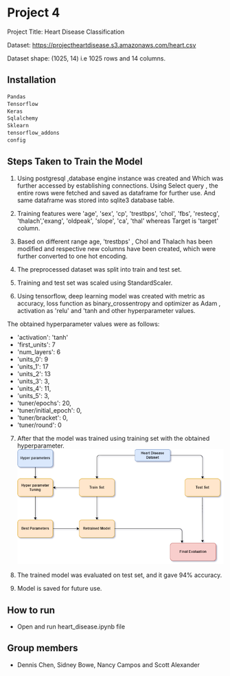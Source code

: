 
# Project 4

Project Title: Heart Disease Classification

Dataset: https://projectheartdisease.s3.amazonaws.com/heart.csv

Dataset shape: (1025, 14) i.e 1025 rows and 14 columns.

## Installation


```bash
Pandas
Tensorflow
Keras
Sqlalchemy
Sklearn
tensorflow_addons
config
```

## Steps Taken to Train the Model

1. Using postgresql ,database engine instance was created and Which was further accessed by establishing connections. Using Select query , the entire rows were fetched and saved as dataframe for further use. And same dataframe was stored into sqlite3 database table.

2. Training features were 'age', 'sex', 'cp', 'trestbps', 'chol', 'fbs', 'restecg', 'thalach','exang', 'oldpeak', 'slope', 'ca', 'thal' whereas Target is 'target' column.

3. Based on different range age, 'trestbps' , Chol  and Thalach has been modified and respective new columns have been created, which were further converted to one hot encoding.

4. The preprocessed dataset was split into train and test set.

5. Training and test set was scaled using StandardScaler.

6. Using tensorflow, deep learning model was created with metric as accuracy, loss function as binary_crossentropy and optimizer as Adam , activation as 'relu' and 'tanh and other hyperparameter values.

The obtained hyperparameter values were as follows:

- 'activation': 'tanh'
- 'first_units': 7
- 'num_layers': 6
- 'units_0': 9
- 'units_1': 17
- 'units_2': 13
- 'units_3': 3,
- 'units_4': 11,
- 'units_5': 3,
- 'tuner/epochs': 20,
- 'tuner/initial_epoch': 0,
- 'tuner/bracket': 0,
- 'tuner/round': 0

7. After that the model was trained using training set with the obtained hyperparameter.
![Model Architecture](model_img.png)

8. The trained model was evaluated on test set, and it gave 94% accuracy.

9. Model is saved for future use.


## How to run 

- Open and run heart_disease.ipynb file

## Group members

- Dennis Chen, Sidney Bowe, Nancy Campos and Scott Alexander
